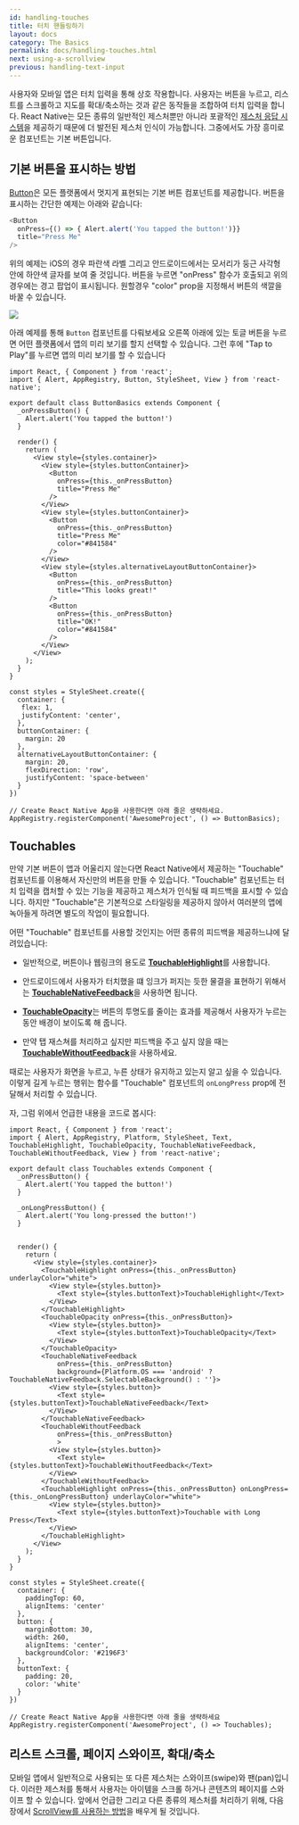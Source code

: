 ```yaml
---
id: handling-touches
title: 터치 핸들링하기
layout: docs
category: The Basics
permalink: docs/handling-touches.html
next: using-a-scrollview
previous: handling-text-input
---
```


사용자와 모바일 앱은 터치 입력을 통해 상호 작용합니다. 사용자는 버튼을 누르고, 리스트를 스크롤하고 지도를 확대/축소하는 것과 같은 동작들을 조합하여 터치 입력을 합니다. React Native는 모든 종류의 일반적인 제스처뿐만 아니라 포괄적인 [제스처 응답 시스템](docs/gesture-responder-system.html)을 제공하기 때문에 더 발전된 제스처 인식이 가능합니다. 그중에서도 가장 흥미로운 컴포넌트는 기본 버튼입니다.

## 기본 버튼을 표시하는 방법

[Button](docs/button.html)은 모든 플랫폼에서 멋지게 표현되는 기본 버튼 컴포넌트를 제공합니다. 버튼을 표시하는 간단한 예제는 아래와 같습니다:

```javascript
<Button
  onPress={() => { Alert.alert('You tapped the button!')}}
  title="Press Me"
/>
```

위의 예제는 iOS의 경우 파란색 라벨 그리고 안드로이드에서는 모서리가 둥근 사각형 안에 하얀색 글자를 보여 줄 것입니다. 버튼을 누르면 "onPress" 함수가 호출되고 위의 경우에는 경고 팝업이 표시됩니다. 원할경우 "color" prop을 지정해서 버튼의 색깔을 바꿀 수 있습니다.

![](img/Button.png)

아래 예제를 통해 `Button` 컴포넌트를 다뤄보세요 오른쪽 아래에 있는 토글 버튼을 누르면 어떤 플랫폼에서 앱의 미리 보기를 할지 선택할 수 있습니다. 그런 후에 "Tap to Play"를 누르면 앱의 미리 보기를 할 수 있습니다

```SnackPlayer?name=Button%20Basics
import React, { Component } from 'react';
import { Alert, AppRegistry, Button, StyleSheet, View } from 'react-native';

export default class ButtonBasics extends Component {
  _onPressButton() {
    Alert.alert('You tapped the button!')
  }

  render() {
    return (
      <View style={styles.container}>
        <View style={styles.buttonContainer}>
          <Button
            onPress={this._onPressButton}
            title="Press Me"
          />
        </View>
        <View style={styles.buttonContainer}>
          <Button
            onPress={this._onPressButton}
            title="Press Me"
            color="#841584"
          />
        </View>
        <View style={styles.alternativeLayoutButtonContainer}>
          <Button
            onPress={this._onPressButton}
            title="This looks great!"
          />
          <Button
            onPress={this._onPressButton}
            title="OK!"
            color="#841584"
          />
        </View>
      </View>
    );
  }
}

const styles = StyleSheet.create({
  container: {
   flex: 1,
   justifyContent: 'center',
  },
  buttonContainer: {
    margin: 20
  },
  alternativeLayoutButtonContainer: {
    margin: 20,
    flexDirection: 'row',
    justifyContent: 'space-between'
  }
})

// Create React Native App을 사용한다면 아래 줄은 생략하세요.
AppRegistry.registerComponent('AwesomeProject', () => ButtonBasics);
```

## Touchables

만약 기본 버튼이 앱과 어울리지 않는다면 React Native에서 제공하는 "Touchable" 컴포넌트를 이용해서 자신만의 버튼을 만들 수 있습니다. "Touchable" 컴포넌트는 터치 입력을 캡처할 수 있는 기능을 제공하고 제스처가 인식될 때 피드백을 표시할 수 있습니다. 하지만 "Touchable"은 기본적으로 스타일링을 제공하지 않아서 여러분의 앱에 녹아들게 하려면 별도의 작업이 필요합니다.

어떤 "Touchable" 컴포넌트를 사용할 것인지는 어떤 종류의 피드백을 제공하느냐에 달려있습니다:

- 일반적으로, 버튼이나 웹링크의 용도로 [**TouchableHighlight**](docs/touchablehighlight.html)를 사용합니다.

- 안드로이드에서 사용자가 터치했을 떄 잉크가 퍼지는 듯한 물결을 표현하기 위해서는 [**TouchableNativeFeedback**](docs/touchablenativefeedback.html)을 사용하면 됩니다.

- [**TouchableOpacity**](docs/touchableopacity.html)는 버튼의 투명도를 줄이는 효과를 제공해서 사용자가 누르는 동안 배경이 보이도록 해 줍니다.

- 만약 탭 재스쳐를 처리하고 싶지만 피드백을 주고 싶지 않을 때는 [**TouchableWithoutFeedback**](docs/touchablewithoutfeedback.html)을 사용하세요.

때로는 사용자가 화면을 누르고, 누른 상태가 유지하고 있는지 알고 싶을 수 있습니다. 이렇게 길게 누르는 행위는 함수를 "Touchable" 컴포넌트의 `onLongPress` prop에 전달해서 처리할 수 있습니다.

자, 그럼 위에서 언급한 내용을 코드로 봅시다:

```SnackPlayer?platform=android&name=Touchables
import React, { Component } from 'react';
import { Alert, AppRegistry, Platform, StyleSheet, Text, TouchableHighlight, TouchableOpacity, TouchableNativeFeedback, TouchableWithoutFeedback, View } from 'react-native';

export default class Touchables extends Component {
  _onPressButton() {
    Alert.alert('You tapped the button!')
  }

  _onLongPressButton() {
    Alert.alert('You long-pressed the button!')
  }


  render() {
    return (
      <View style={styles.container}>
        <TouchableHighlight onPress={this._onPressButton} underlayColor="white">
          <View style={styles.button}>
            <Text style={styles.buttonText}>TouchableHighlight</Text>
          </View>
        </TouchableHighlight>
        <TouchableOpacity onPress={this._onPressButton}>
          <View style={styles.button}>
            <Text style={styles.buttonText}>TouchableOpacity</Text>
          </View>
        </TouchableOpacity>
        <TouchableNativeFeedback
            onPress={this._onPressButton}
            background={Platform.OS === 'android' ? TouchableNativeFeedback.SelectableBackground() : ''}>
          <View style={styles.button}>
            <Text style={styles.buttonText}>TouchableNativeFeedback</Text>
          </View>
        </TouchableNativeFeedback>
        <TouchableWithoutFeedback
            onPress={this._onPressButton}
            >
          <View style={styles.button}>
            <Text style={styles.buttonText}>TouchableWithoutFeedback</Text>
          </View>
        </TouchableWithoutFeedback>
        <TouchableHighlight onPress={this._onPressButton} onLongPress={this._onLongPressButton} underlayColor="white">
          <View style={styles.button}>
            <Text style={styles.buttonText}>Touchable with Long Press</Text>
          </View>
        </TouchableHighlight>
      </View>
    );
  }
}

const styles = StyleSheet.create({
  container: {
    paddingTop: 60,
    alignItems: 'center'
  },
  button: {
    marginBottom: 30,
    width: 260,
    alignItems: 'center',
    backgroundColor: '#2196F3'
  },
  buttonText: {
    padding: 20,
    color: 'white'
  }
})

// Create React Native App을 사용한다면 아래 줄을 생략하세요
AppRegistry.registerComponent('AwesomeProject', () => Touchables);
```

## 리스트 스크롤, 페이지 스와이프, 확대/축소

모바일 앱에서 일반적으로 사용되는 또 다른 제스처는 스와이프(swipe)와 팬(pan)입니다. 이러한 제스처를 통해서 사용자는 아이템을 스크롤 하거나 콘텐츠의 페이지를 스와이프 할 수 있습니다. 앞에서 언급한 그리고 다른 종류의 제스처를 처리하기 위해, 다음 장에서 [ScrollView를 사용하는 방법](docs/using-a-scrollview.html)을 배우게 될 것입니다.
